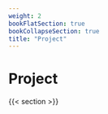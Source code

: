 ```yaml
---
weight: 2
bookFlatSection: true
bookCollapseSection: true
title: "Project"
---
```


# Project

{{< section >}}
